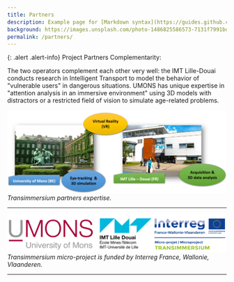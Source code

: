 ```yaml
---
title: Partners
description: Example page for [Markdown syntax](https://guides.github.com/features/mastering-markdown/)
background: https://images.unsplash.com/photo-1486825586573-7131f7991bdd?auto=format&w=2000
permalink: /partners/
---
```


{: .alert .alert-info}
Project Partners Complementarity:

The two operators complement each other very well: the IMT Lille-Douai conducts research in Intelligent Transport to model the behavior of "vulnerable users" in dangerous situations. UMONS has unique expertise in "attention analysis in an immersive environment" using 3D models with distractors or a restricted field of vision to simulate age-related problems.

![Project partners](https://raw.githubusercontent.com/numediart/Transimmersium/main/assets/img/trans_partners_expertise.jpg)
_Transimmersium partners expertise._

---

![Project partners](https://raw.githubusercontent.com/numediart/Transimmersium/main/assets/img/trans_partners.jpg)
_Transimmersium micro-project is funded by Interreg France, Wallonie, Vlaanderen._

---
